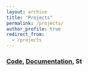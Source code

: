 ```yaml
---
layout: archive
title: "Projects"
permalink: /projects/
author_profile: true
redirect_from:
  - /projects
---
```

<h3 VFormer</h3>
<h3 A modular PyTorch library for Vision Transformers</h3>

[Code](www.github.com/sforaidl/vformer), [Documentation](https://vformer.readthedocs.io/en/latest/), St
